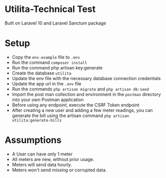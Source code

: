 # Utilita-Technical Test

Built on Laravel 10 and Laravel Sanctum package

# Setup

- Copy the `env.example` file to `.env`
- Run the command `composer install`
- Run the command php artisan key:generate
- Create the database `utilita`
- Update the env file with the necessary database connection credentials
- Update the app url in the `.env` file
- Run the commands `php artisan migrate` and `php artisan db:seed`
- Import the post man collection and environment in the `postman` directory into your own Postman application
- Before using any endpoint, execute the CSRF Token endpoint
- After creating a new user and adding a few meter readings, you can generate the bill using the artisan command `php artisan utilita:generate-bills`

# Assumptions

- A User can have only 1 meter
- All meters are new, without prior usage.
- Meters will send data hourly.
- Meters won't send missing or corrupted data.
